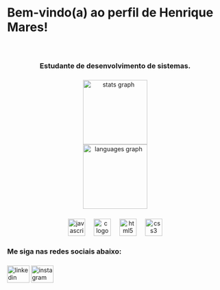 <h1 align="left">Bem-vindo(a) ao perfil de Henrique Mares!</h1>

###

<br>

<h3 align="center">Estudante de desenvolvimento de sistemas.</h3>

###

<div align="center">
  <img src="https://github-readme-stats.vercel.app/api?username=devhenriquemares&hide_title=false&hide_rank=false&show_icons=true&include_all_commits=true&count_private=true&disable_animations=false&theme=aura&locale=en&hide_border=false&order=1" height="150" alt="stats graph" /> <br>
  <img src="https://github-readme-stats.vercel.app/api/top-langs?username=devhenriquemares&locale=en&hide_title=false&layout=compact&card_width=320&langs_count=5&theme=aura&hide_border=false&order=2&cache_seconds=1800" height="150" alt="languages graph"  />
</div>

###

<div align="center">
  <img src="https://cdn.jsdelivr.net/gh/devicons/devicon/icons/javascript/javascript-original.svg" height="40" alt="javascript logo"  />
  <img width="12" />
  <img src="https://cdn.jsdelivr.net/gh/devicons/devicon/icons/c/c-original.svg" height="40" alt="c logo"  />
  <img width="12" />
  <img src="https://cdn.jsdelivr.net/gh/devicons/devicon/icons/html5/html5-original.svg" height="40" alt="html5 logo"  />
  <img width="12" />
  <img src="https://cdn.jsdelivr.net/gh/devicons/devicon/icons/css3/css3-original.svg" height="40" alt="css3 logo"  />
</div>

###

<h3 align="left">Me siga nas redes sociais abaixo:</h3>

###

<div align="left">
  <a href="https://www.linkedin.com/in/henrique-mares-martins-1b52982a3/"><img src="https://raw.githubusercontent.com/maurodesouza/profile-readme-generator/master/src/assets/icons/social/linkedin/default.svg" width="52" height="40" alt="linkedin logo"  /></a>
  <a href="https://www.instagram.com/dev_henrique_mares/"><img src="https://raw.githubusercontent.com/maurodesouza/profile-readme-generator/master/src/assets/icons/social/instagram/default.svg" width="52" height="40" alt="instagram logo"  /></a>
</div>

###

